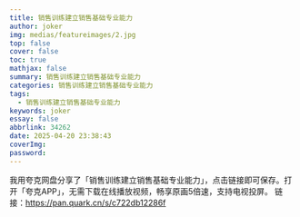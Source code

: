 ```yaml
---
title: 销售训练建立销售基础专业能力
author: joker
img: medias/featureimages/2.jpg
top: false
cover: false
toc: true
mathjax: false
summary: 销售训练建立销售基础专业能力
categories: 销售训练建立销售基础专业能力
tags:
  - 销售训练建立销售基础专业能力
keywords: joker
essay: false
abbrlink: 34262
date: 2025-04-20 23:38:43
coverImg:
password:
---
```


我用夸克网盘分享了「销售训练建立销售基础专业能力」，点击链接即可保存。打开「夸克APP」，无需下载在线播放视频，畅享原画5倍速，支持电视投屏。
链接：https://pan.quark.cn/s/c722db12286f
